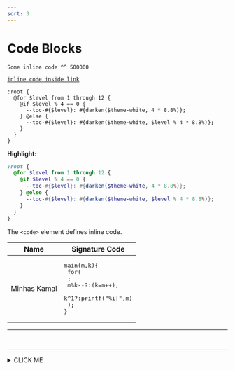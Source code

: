 ```yaml
---
sort: 3
---
```


# Code Blocks

`Some inline code ^^ 500000`

[`inline code inside link`](./)

```
:root {
  @for $level from 1 through 12 {
    @if $level % 4 == 0 {
      --toc-#{$level}: #{darken($theme-white, 4 * 8.8%)};
    } @else {
      --toc-#{$level}: #{darken($theme-white, $level % 4 * 8.8%)};
    }
  }
}
```

**Highlight:**

```scss
:root {
  @for $level from 1 through 12 {
    @if $level % 4 == 0 {
      --toc-#{$level}: #{darken($theme-white, 4 * 8.8%)};
    } @else {
      --toc-#{$level}: #{darken($theme-white, $level % 4 * 8.8%)};
    }
  }
}
```



The <code>&lt;code&gt;</code> element defines inline code.





| Name | Signature Code                 |
|------|--------------------------------|
| Minhas Kamal | <pre>main(m,k){<br>  for(<br>    ;<br>    m%k--?:(k=m++);<br>    k^1?:printf("%i\|",m)<br>  );<br>}</pre> |





---

<br>

---




<details><summary>CLICK ME</summary>
<p>

#### We can hide anything, even code!

```ruby
   puts "Hello World"
```

</p>
</details>
